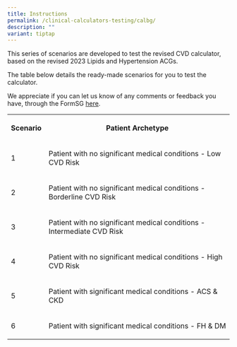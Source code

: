 ```yaml
---
title: Instructions
permalink: /clinical-calculators-testing/calbg/
description: ""
variant: tiptap
---
```

<p>This series of scenarios are developed to test the revised CVD calculator,
    based on the revised 2023 Lipids and Hypertension ACGs.</p>
<p>The table below details the ready-made scenarios for you to test the calculator.</p>
<p>We appreciate if you can let us know of any comments or feedback you have,
    through the FormSG <u>here</u>.</p>
<p></p>
<table>
    <tbody>
        <tr>
            <th rowspan="1" colspan="1">
                <p>Scenario</p>
            </th>
            <th rowspan="1" colspan="1">
                <p>Patient Archetype</p>
            </th>
        </tr>
        <tr>
            <td rowspan="1" colspan="1">
                <p>1</p>
            </td>
            <td rowspan="1" colspan="1">
                <p>Patient with no significant medical conditions - Low CVD Risk</p>
            </td>
        </tr>
        <tr>
            <td rowspan="1" colspan="1">
                <p>2</p>
            </td>
            <td rowspan="1" colspan="1">
                <p>Patient with no significant medical conditions - Borderline CVD Risk</p>
            </td>
        </tr>
        <tr>
            <td rowspan="1" colspan="1">
                <p>3</p>
            </td>
            <td rowspan="1" colspan="1">
                <p>Patient with no significant medical conditions - Intermediate CVD Risk</p>
            </td>
        </tr>
        <tr>
            <td rowspan="1" colspan="1">
                <p>4</p>
            </td>
            <td rowspan="1" colspan="1">
                <p>Patient with no significant medical conditions - High CVD Risk</p>
            </td>
        </tr>
        <tr>
            <td rowspan="1" colspan="1">
                <p>5</p>
            </td>
            <td rowspan="1" colspan="1">
                <p>Patient with significant medical conditions - ACS &amp; CKD</p>
            </td>
        </tr>
        <tr>
            <td rowspan="1" colspan="1">
                <p>6</p>
            </td>
            <td rowspan="1" colspan="1">
                <p>Patient with significant medical conditions - FH &amp; DM</p>
            </td>
        </tr>
    </tbody>
</table>
<p></p>
<p></p>